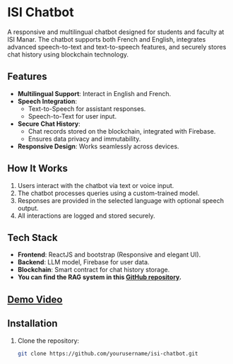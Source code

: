 # ISI Chatbot

A responsive and multilingual chatbot designed for students and faculty at ISI Manar. The chatbot supports both French and English, integrates advanced speech-to-text and text-to-speech features, and securely stores chat history using blockchain technology.

## Features
- **Multilingual Support**: Interact in English and French.
- **Speech Integration**: 
  - Text-to-Speech for assistant responses.
  - Speech-to-Text for user input.
- **Secure Chat History**: 
  - Chat records stored on the blockchain, integrated with Firebase.
  - Ensures data privacy and immutability.
- **Responsive Design**: Works seamlessly across devices.

## How It Works
1. Users interact with the chatbot via text or voice input.
2. The chatbot processes queries using a custom-trained model.
3. Responses are provided in the selected language with optional speech output.
4. All interactions are logged and stored securely.

## Tech Stack
- **Frontend**: ReactJS and bootstrap (Responsive and elegant UI).
- **Backend**: LLM model, Firebase for user data.
- **Blockchain**: Smart contract for chat history storage.
- **You can find the RAG system in this [GitHub repository](https://github.com/AbderrazagB/isi-chatbot-backend).**
## [Demo Video](https://youtu.be/70AnityoJ7Y)
## Installation
1. Clone the repository:
   ```bash
   git clone https://github.com/yourusername/isi-chatbot.git
